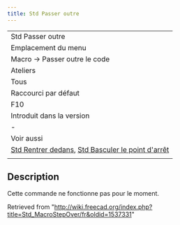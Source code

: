 ```yaml
---
title: Std Passer outre
---
```

|  |
| --- |
| Std Passer outre |
| Emplacement du menu |
| Macro → Passer outre le code |
| Ateliers |
| Tous |
| Raccourci par défaut |
| F10 |
| Introduit dans la version |
| - |
| Voir aussi |
| [Std Rentrer dedans](/Std_MacroStepInto/fr "Std MacroStepInto/fr"), [Std Basculer le point d'arrêt](/Std_ToggleBreakpoint/fr "Std ToggleBreakpoint/fr") |
|  |

## Description

Cette commande ne fonctionne pas pour le moment.

Retrieved from "<http://wiki.freecad.org/index.php?title=Std_MacroStepOver/fr&oldid=1537331>"